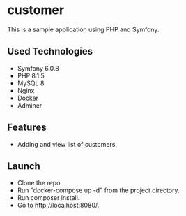 # customer
This is a sample application using PHP and Symfony.

## Used Technologies
- Symfony 6.0.8
- PHP 8.1.5
- MySQL 8
- Nginx
- Docker
- Adminer

## Features
- Adding and view list of customers.

## Launch
- Clone the repo.
- Run "docker-compose up -d" from the project directory.
- Run composer install.
- Go to http://localhost:8080/.
